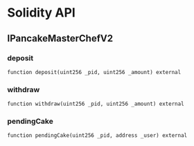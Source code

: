 # Solidity API

## IPancakeMasterChefV2

### deposit

```solidity
function deposit(uint256 _pid, uint256 _amount) external
```

### withdraw

```solidity
function withdraw(uint256 _pid, uint256 _amount) external
```

### pendingCake

```solidity
function pendingCake(uint256 _pid, address _user) external
```


